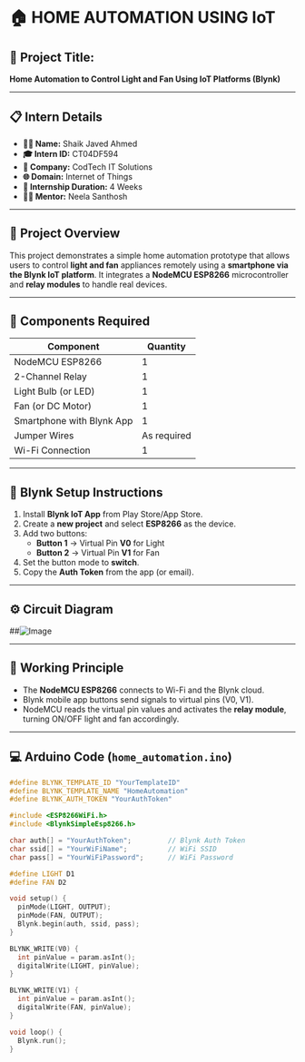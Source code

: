 # 🏠 HOME AUTOMATION USING IoT

## 🚀 Project Title:
**Home Automation to Control Light and Fan Using IoT Platforms (Blynk)**

---

## 📋 Intern Details

- **👨‍💼 Name:** Shaik Javed Ahmed  
- **🎓 Intern ID:** CT04DF594  
- **🏢 Company:** CodTech IT Solutions  
- **🌐 Domain:** Internet of Things  
- **📅 Internship Duration:** 4 Weeks  
- **🧑‍🏫 Mentor:** Neela Santhosh  

---

## 📌 Project Overview

This project demonstrates a simple home automation prototype that allows users to control **light and fan** appliances remotely using a **smartphone via the Blynk IoT platform**. It integrates a **NodeMCU ESP8266** microcontroller and **relay modules** to handle real devices.

---

## 🔧 Components Required

| Component       | Quantity |
|----------------|----------|
| NodeMCU ESP8266| 1        |
| 2-Channel Relay| 1        |
| Light Bulb (or LED)| 1    |
| Fan (or DC Motor)| 1      |
| Smartphone with Blynk App | 1 |
| Jumper Wires    | As required |
| Wi-Fi Connection| 1        |

---

## 📱 Blynk Setup Instructions

1. Install **Blynk IoT App** from Play Store/App Store.
2. Create a **new project** and select **ESP8266** as the device.
3. Add two buttons:
   - **Button 1** → Virtual Pin **V0** for Light  
   - **Button 2** → Virtual Pin **V1** for Fan
4. Set the button mode to **switch**.
5. Copy the **Auth Token** from the app (or email).

---

## ⚙️ Circuit Diagram
##![Image](https://github.com/user-attachments/assets/fbc38e03-0365-4f86-a86f-e7eb756dca0f)



---

## 🧠 Working Principle

- The **NodeMCU ESP8266** connects to Wi-Fi and the Blynk cloud.
- Blynk mobile app buttons send signals to virtual pins (V0, V1).
- NodeMCU reads the virtual pin values and activates the **relay module**, turning ON/OFF light and fan accordingly.

---

## 💻 Arduino Code (`home_automation.ino`)

```cpp
#define BLYNK_TEMPLATE_ID "YourTemplateID"
#define BLYNK_TEMPLATE_NAME "HomeAutomation"
#define BLYNK_AUTH_TOKEN "YourAuthToken"

#include <ESP8266WiFi.h>
#include <BlynkSimpleEsp8266.h>

char auth[] = "YourAuthToken";         // Blynk Auth Token
char ssid[] = "YourWiFiName";          // WiFi SSID
char pass[] = "YourWiFiPassword";      // WiFi Password

#define LIGHT D1
#define FAN D2

void setup() {
  pinMode(LIGHT, OUTPUT);
  pinMode(FAN, OUTPUT);
  Blynk.begin(auth, ssid, pass);
}

BLYNK_WRITE(V0) {
  int pinValue = param.asInt();
  digitalWrite(LIGHT, pinValue);
}

BLYNK_WRITE(V1) {
  int pinValue = param.asInt();
  digitalWrite(FAN, pinValue);
}

void loop() {
  Blynk.run();
}

